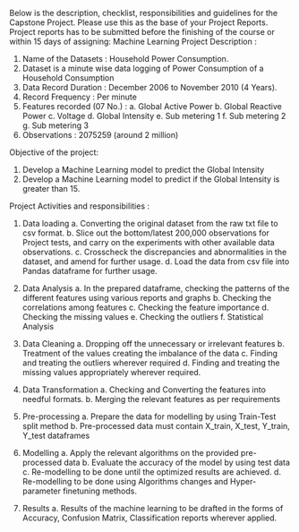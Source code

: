 Below is the description, checklist, responsibilities and guidelines for the Capstone Project. Please use this as the base of your Project Reports. Project reports has to be submitted before the finishing of the course or within 15 days of assigning:
Machine Learning Project Description :
1.	Name of the Datasets : Household Power Consumption.
2.	Dataset is a minute wise data logging of Power Consumption of a Household Consumption
3.	Data Record Duration : December 2006 to November 2010 (4 Years).
4.	Record Frequency : Per minute
5.	Features recorded (07 No.) :
a.	Global Active Power
b.	Global Reactive Power
c.	Voltage
d.	Global Intensity
e.	Sub metering 1
f.	Sub metering 2
g.	Sub metering 3
6.	Observations : 2075259 (around 2 million)
 
Objective of the project:
1.	Develop a Machine Learning model to predict the Global Intensity
2.	Develop a Machine Learning model to predict if the Global Intensity is greater than 15.
 
Project Activities and responsibilities :
1.	Data loading
    a.	Converting the original dataset from the raw txt file to csv format.
    b.	Slice out the bottom/latest 200,000 observations for Project tests, and carry on the experiments with other available data observations.
    c.	Crosscheck the discrepancies and abnormalities in the dataset, and amend for further usage.
    d.	Load the data from csv file into Pandas dataframe for further usage.

2.	Data Analysis
    a.	In the prepared dataframe, checking the patterns of the different features using various reports and graphs
    b.	Checking the correlations among features
    c.	Checking the feature importance
    d.	Checking the missing values
    e.	Checking the outliers
    f.	Statistical Analysis

3.	Data Cleaning
    a.	Dropping off the unnecessary or irrelevant features
    b.	Treatment of the values creating the imbalance of the data
    c.	Finding and treating the outliers wherever required
    d.	Finding and treating the missing values appropriately wherever required.

4.	Data Transformation
    a.	Checking and Converting the features into needful formats.
    b.	Merging the relevant features as per requirements

5.	Pre-processing
    a.	Prepare the data for modelling by using Train-Test split method
    b.	Pre-processed data must contain X_train, X_test, Y_train, Y_test dataframes

6.	Modelling
    a.	Apply the relevant algorithms on the provided pre-processed data
    b.	Evaluate the accuracy of the model by using test data
    c.	Re-modelling to be done until the optimized results are achieved.
    d.	Re-modelling to be done using Algorithms changes and Hyper-parameter finetuning methods.

7.	Results
    a.	Results of the machine learning to be drafted in the forms of Accuracy, Confusion Matrix, Classification reports wherever applied.

